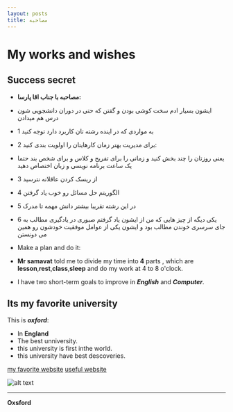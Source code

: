 ```yaml
---
layout: posts
title: مصاحبه
---
```

#  My works and wishes
## Success secret  
- **مصاحبه با جناب اقا پارسا:**  
- ایشون بسیار ادم سخت کوشی بودن و گفتن که حتی در دوران دانشجویی شون درس هم میدادن 
- 1 به مواردی که در اینده رشته تان کاربرد دارد توجه کنید  
- 2 برای مدیریت بهتر زمان کارهایتان را اولویت بندی کنید: 
- یعنی روزتان را چند بخش کنید و زمانی را برای تفریح و کلاس و برای شخص بند حتما یک ساعت برنامه نویسی و زبان اختصاص دهید
- 3 از ریسک کردن عاقلانه نترسید
- 4 الگوریتم حل مسائل رو خوب یاد گرفتن 
- 5 در این رشته تقریبا بیشتر دانش مهمه تا مدرک
- 6 یکی دیگه از چیز هایی که من از ایشون یاد گرفتم صبوری در یادگیری مطالب به جای سرسری خوندن مطالب بود و ایشون یکی از عوامل موفقیت خودشون رو همین می دونستن

- Make a plan and do it:
- **Mr samavat** told me to divide my time into **4** parts , which are **lesson**,**rest**,**class**,**sleep** and do my work at 4 to 8 o'clock.
- I have two short-term goals to improve in ***English*** and ***Computer***.
## Its my favorite university
This is ***oxford***:
- In **England**
- The best unniversity.
- this university is first inthe world.
- this university have best descoveries.

[my favorite website](http://www.google.com)
[useful website](http://www.github.io)


![alt text]({{amirrezavishteh.github.io}}/assets/images/parsa.jpg "He work at the Amazon")

---
**Oxsford**
